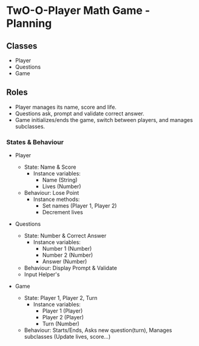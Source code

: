 # TwO-O-Player Math Game - Planning

## Classes

* Player
* Questions
* Game

## Roles

* Player manages its name, score and life.
* Questions ask, prompt and validate correct answer.
* Game initializes/ends the game, switch between players, and manages subclasses.

### States & Behaviour

* Player
  * State: Name & Score
    * Instance variables:
      * Name (String)
      * Lives (Number)
  * Behaviour: Lose Point
    * Instance methods:
      * Set names (Player 1, Player 2)
      * Decrement lives

* Questions
  * State: Number & Correct Answer
    * Instance variables:
      * Number 1 (Number)
      * Number 2 (Number)
      * Answer (Number)
  * Behaviour: Display Prompt & Validate
  * Input Helper's

* Game
  * State: Player 1, Player 2, Turn
    * Instance variables:
      * Player 1 (Player)
      * Player 2 (Player)
      * Turn (Number)
  * Behaviour: Starts/Ends, Asks new question(turn), Manages subclasses (Update lives, score...)


